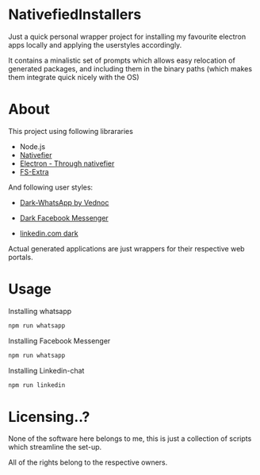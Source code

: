 # NativefiedInstallers

Just a quick personal wrapper project for installing my favourite electron apps locally and applying the userstyles accordingly.

It contains a minalistic set of prompts which allows easy relocation of generated packages, and including them in the binary paths (which makes them integrate quick nicely with the OS)

# About
This project using following librararies
* Node.js
* [Nativefier](https://github.com/jiahaog/nativefier)
* [Electron - Through nativefier](https://electronjs.org/)
* [FS-Extra](https://www.npmjs.com/package/fs-extra)

And following user styles:

* [Dark-WhatsApp by Vednoc](https://userstyles.org/styles/142096)

* [Dark Facebook Messenger](https://userstyles.org/styles/173705)

* [linkedin.com dark](https://userstyles.org/styles/158968/linkedin-com-dark)

Actual generated applications are just wrappers for their respective web portals.

# Usage

Installing whatsapp
```bash
npm run whatsapp
```

Installing Facebook Messenger
```bash
npm run whatsapp
```

Installing Linkedin-chat
```bash
npm run linkedin
```

# Licensing..?

None of the software here belongs to me, this is just a collection of scripts which streamline the set-up.

All of the rights belong to the respective owners.

